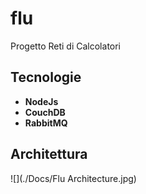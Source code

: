 # flu

Progetto Reti di Calcolatori

## Tecnologie
- **NodeJs**
- **CouchDB**
- **RabbitMQ**

## Architettura
![](./Docs/Flu Architecture.jpg)